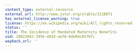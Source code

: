 ```yaml
---
content_type: external-resource
external_url: http://www.jstor.org/stable/2118071
has_external_license_warning: true
license: https://en.wikipedia.org/wiki/All_rights_reserved
status: ''
title: The Incidence of Mandated Maternity Benefits
uid: 2d822042-3956-483d-aef8-8de04c8570fc
wayback_url: ''
---
```

